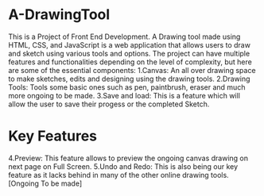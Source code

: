 # A-DrawingTool
This is a Project of Front End Development.
A Drawing tool made using HTML, CSS, and JavaScript is a web application that allows users to draw and sketch using various tools and options. The project can have   multiple features and functionalities depending on the level of complexity, but here are some of the essential components:
1.Canvas: An all over drawing space to make sketches, edits and designing using the drawing tools.
2.Drawing Tools: Tools some basic ones such as pen, paintbrush, eraser and much more ongoing to be made.
3.Save and load: This is a feature which will allow the user to save their progess or the completed Sketch.
# Key Features
4.Preview: This feature allows to preview the ongoing canvas drawing on next page on Full Screen.
5.Undo and Redo: This is also being our key feature as it lacks behind in many of the other online drawing tools.[Ongoing To be made]
